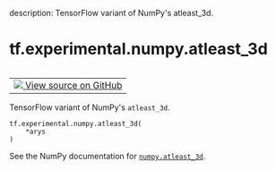 description: TensorFlow variant of NumPy's atleast_3d.

<div itemscope itemtype="http://developers.google.com/ReferenceObject">
<meta itemprop="name" content="tf.experimental.numpy.atleast_3d" />
<meta itemprop="path" content="Stable" />
</div>

# tf.experimental.numpy.atleast_3d

<!-- Insert buttons and diff -->

<table class="tfo-notebook-buttons tfo-api nocontent" align="left">
<td>
  <a target="_blank" href="https://github.com/tensorflow/tensorflow/blob/r2.4/tensorflow/python/ops/numpy_ops/np_array_ops.py#L1166-L1180">
    <img src="https://www.tensorflow.org/images/GitHub-Mark-32px.png" />
    View source on GitHub
  </a>
</td>
</table>



TensorFlow variant of NumPy's `atleast_3d`.

<pre class="devsite-click-to-copy prettyprint lang-py tfo-signature-link">
<code>tf.experimental.numpy.atleast_3d(
    *arys
)
</code></pre>



<!-- Placeholder for "Used in" -->

See the NumPy documentation for [`numpy.atleast_3d`](https://numpy.org/doc/1.16/reference/generated/numpy.atleast_3d.html).